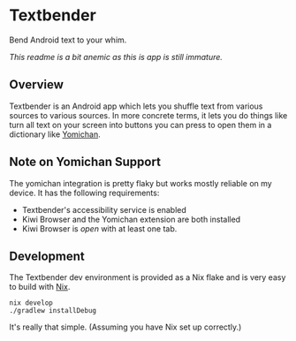 # Textbender

Bend Android text to your whim.

*This readme is a bit anemic as this is app is still immature.*

## Overview

Textbender is an Android app which lets you shuffle text from various sources to
various sources. In more concrete terms, it lets you do things like turn all
text on your screen into buttons you can press to open them in a dictionary like
[Yomichan](https://foosoft.net/projects/yomichan/).

## Note on Yomichan Support

The yomichan integration is pretty flaky but works mostly reliable on my device.
It has the following requirements:

- Textbender's accessibility service is enabled
- Kiwi Browser and the Yomichan extension are both installed
- Kiwi Browser is *open* with at least one tab.

## Development

The Textbender dev environment is provided as a Nix flake and is very easy to
build with [Nix](https://nixos.org/).

``` shell
nix develop
./gradlew installDebug
```

It's really that simple. (Assuming you have Nix set up correctly.)
